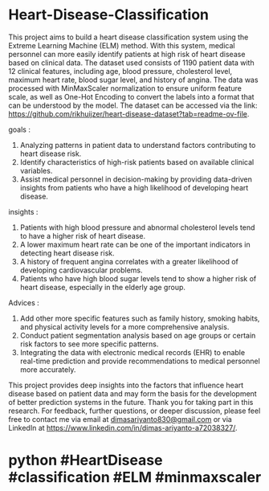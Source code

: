 # Heart-Disease-Classification

This project aims to build a heart disease classification system using the Extreme Learning Machine (ELM) method. With this system, medical personnel can more easily identify patients at high risk of heart disease based on clinical data. The dataset used consists of 1190 patient data with 12 clinical features, including age, blood pressure, cholesterol level, maximum heart rate, blood sugar level, and history of angina. The data was processed with MinMaxScaler normalization to ensure uniform feature scale, as well as One-Hot Encoding to convert the labels into a format that can be understood by the model. The dataset can be accessed via the link: https://github.com/rikhuijzer/heart-disease-dataset?tab=readme-ov-file.

goals :
1. Analyzing patterns in patient data to understand factors contributing to heart disease risk.
2. Identify characteristics of high-risk patients based on available clinical variables.
3. Assist medical personnel in decision-making by providing data-driven insights from patients who have a high likelihood of developing heart disease.

insights :
1. Patients with high blood pressure and abnormal cholesterol levels tend to have a higher risk of heart disease.
2. A lower maximum heart rate can be one of the important indicators in detecting heart disease risk.
3. A history of frequent angina correlates with a greater likelihood of developing cardiovascular problems.
4. Patients who have high blood sugar levels tend to show a higher risk of heart disease, especially in the elderly age group.

Advices :
1. Add other more specific features such as family history, smoking habits, and physical activity levels for a more comprehensive analysis.
2. Conduct patient segmentation analysis based on age groups or certain risk factors to see more specific patterns.
3. Integrating the data with electronic medical records (EHR) to enable real-time prediction and provide recommendations to medical personnel more accurately.

This project provides deep insights into the factors that influence heart disease based on patient data and may form the basis for the development of better prediction systems in the future. Thank you for taking part in this research. For feedback, further questions, or deeper discussion, please feel free to contact me via email at dimasariyanto830@gmail.com or via LinkedIn at https://www.linkedin.com/in/dimas-ariyanto-a72038327/.

# python #HeartDisease #classification #ELM #minmaxscaler 
